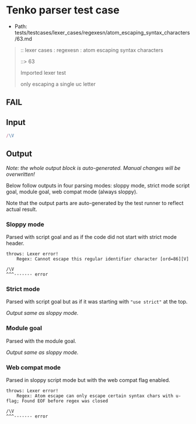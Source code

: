 # Tenko parser test case

- Path: tests/testcases/lexer_cases/regexesn/atom_escaping_syntax_characters/63.md

> :: lexer cases : regexesn : atom escaping syntax characters
>
> ::> 63
>
> Imported lexer test
>
> only escaping a single uc letter

## FAIL

## Input

`````js
/\V
`````

## Output

_Note: the whole output block is auto-generated. Manual changes will be overwritten!_

Below follow outputs in four parsing modes: sloppy mode, strict mode script goal, module goal, web compat mode (always sloppy).

Note that the output parts are auto-generated by the test runner to reflect actual result.

### Sloppy mode

Parsed with script goal and as if the code did not start with strict mode header.

`````
throws: Lexer error!
    Regex: Cannot escape this regular identifier character [ord=86][V]

/\V
^^^------- error
`````

### Strict mode

Parsed with script goal but as if it was starting with `"use strict"` at the top.

_Output same as sloppy mode._

### Module goal

Parsed with the module goal.

_Output same as sloppy mode._

### Web compat mode

Parsed in sloppy script mode but with the web compat flag enabled.

`````
throws: Lexer error!
    Regex: Atom escape can only escape certain syntax chars with u-flag; Found EOF before regex was closed

/\V
^^^------- error
`````

